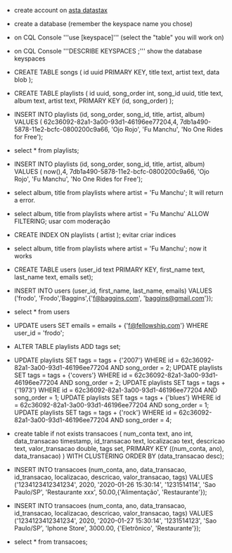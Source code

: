 - create account on [asta datastax](https://astra.datastax.com)

- create a database (remember the keyspace name you chose)

- on CQL Console '''use [keyspace]''' (select the "table" you will work on)

- on CQL Console '''DESCRIBE KEYSPACES ;''' show the database keyspaces

- CREATE TABLE songs (
	id uuid PRIMARY KEY,
	title text,
	artist text,
	data blob
);

- CREATE TABLE playlists (
	id uuid,
	song_order int,
	song_id uuid,
	title text,
	album text,
	artist text,
	PRIMARY KEY (id, song_order)
);

- INSERT INTO playlists (id, song_order, song_id, title, artist, album) VALUES (
	62c36092-82a1-3a00-93d1-46196ee77204,4,
	7db1a490-5878-11e2-bcfc-0800200c9a66,
	'Ojo Rojo', 'Fu Manchu', 'No One Rides for Free');

- select * from playlists;

- INSERT INTO playlists (id, song_order, song_id, title, artist, album) VALUES (
	now(),4,
	7db1a490-5878-11e2-bcfc-0800200c9a66,
	'Ojo Rojo', 'Fu Manchu', 'No One Rides for Free');

- select album, title from playlists where artist = 'Fu Manchu'; 
It will return a error.

- select album, title from playlists where artist = 'Fu Manchu' ALLOW FILTERING;
usar com moderação

- CREATE INDEX ON playlists ( artist ); evitar criar indices

- select album, title from playlists where artist = 'Fu Manchu'; 
now it works

- CREATE TABLE users (user_id text PRIMARY KEY, first_name text, last_name text, emails set<text>);

- INSERT INTO users (user_id, first_name, last_name, emails) VALUES ('frodo', 'Frodo','Baggins',{'f@baggins.com', 'baggins@gmail.com'});

- select * from users

- UPDATE users SET emails = emails + {'f@fellowship.com'} WHERE user_id = 'frodo';

- ALTER TABLE playlists ADD tags set<text>;

 - UPDATE playlists SET tags = tags + {'2007'} WHERE id = 62c36092-82a1-3a00-93d1-46196ee77204 AND song_order = 2;
 UPDATE playlists SET tags = tags + {'covers'} WHERE id = 62c36092-82a1-3a00-93d1-46196ee77204 AND song_order = 2;
 UPDATE playlists SET tags = tags + {'1973'} WHERE id = 62c36092-82a1-3a00-93d1-46196ee77204 AND song_order = 1;
 UPDATE playlists SET tags = tags + {'blues'} WHERE id = 62c36092-82a1-3a00-93d1-46196ee77204 AND song_order = 1;
 UPDATE playlists SET tags = tags + {'rock'} WHERE id = 62c36092-82a1-3a00-93d1-46196ee77204 AND song_order = 4;


- create table if not exists transacoes (
	num_conta text,
    ano int,
    data_transacao timestamp,
    id_transacao text,
    localizacao text,
    descricao text,
    valor_transacao double,
    tags set<text>,
    PRIMARY KEY ((num_conta, ano), data_transacao)
    )  WITH CLUSTERING ORDER BY (data_transacao desc);

- INSERT INTO transacoes (num_conta, ano, data_transacao, id_transacao, localizacao, descricao, valor_transacao, tags) VALUES ('1234123412341234', 2020, '2020-01-26 15:30:14', '1231514114', 'Sao Paulo/SP', 'Restaurante xxx', 50.00,{'Alimentação', 'Restaurante'});

- INSERT INTO transacoes (num_conta, ano, data_transacao, id_transacao, localizacao, descricao, valor_transacao, tags) VALUES ('1234123412341234', 2020, '2020-01-27 15:30:14', '1231514123', 'Sao Paulo/SP', 'Iphone Store', 3000.00, {'Eletrônico', 'Restaurante'});

- select * from transacoes;